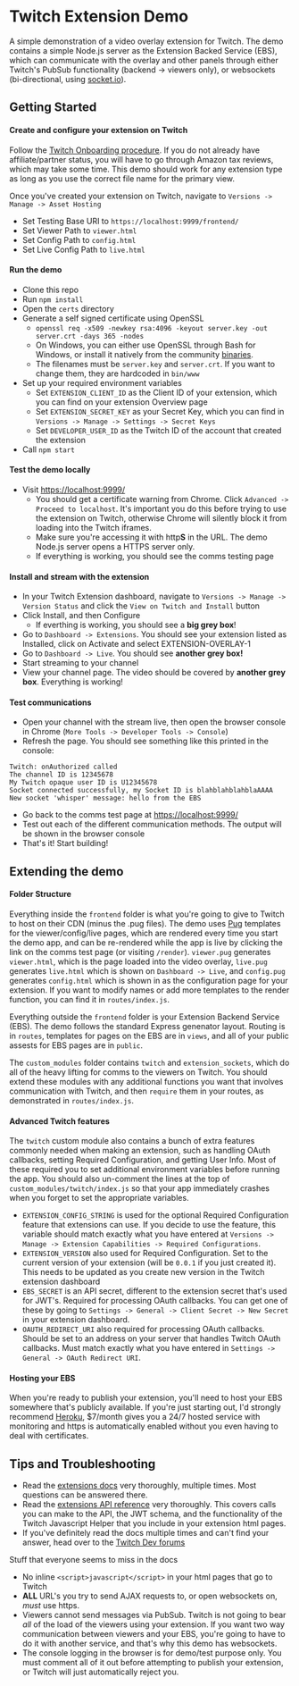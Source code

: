 # Twitch Extension Demo

A simple demonstration of a video overlay extension for Twitch. The demo contains a simple Node.js server as the Extension Backed Service (EBS), which can communicate with the overlay and other panels through either Twitch's PubSub functionality (backend -> viewers only), or websockets (bi-directional, using [socket.io](https://socket.io/)).

## Getting Started

#### Create and configure your extension on Twitch
Follow the [Twitch Onboarding procedure](https://dev.twitch.tv/docs/extensions/onboarding). If you do not already have affiliate/partner status, you will have to go through Amazon tax reviews, which may take some time. This demo should work for any extension type as long as you use the correct file name for the primary view.

Once you've created your extension on Twitch, navigate to `Versions -> Manage -> Asset Hosting`
* Set Testing Base URI to `https://localhost:9999/frontend/`
* Set Viewer Path to `viewer.html`
* Set Config Path to `config.html`
* Set Live Config Path to `live.html`

#### Run the demo

* Clone this repo
* Run `npm install`
* Open the `certs` directory
* Generate a self signed certificate using OpenSSL
  * `openssl req -x509 -newkey rsa:4096 -keyout server.key -out server.crt -days 365 -nodes`
  * On Windows, you can either use OpenSSL through Bash for Windows, or install it natively from the community [binaries](https://slproweb.com/products/Win32OpenSSL.html).
  * The filenames must be `server.key` and `server.crt`. If you want to change them, they are hardcoded in `bin/www`
* Set up your required environment variables
  * Set `EXTENSION_CLIENT_ID` as the Client ID of your extension, which you can find on your extension Overview page
  * Set `EXTENSION_SECRET_KEY` as your Secret Key, which you can find in `Versions -> Manage -> Settings -> Secret Keys`
  * Set `DEVELOPER_USER_ID` as the Twitch ID of the account that created the extension
* Call `npm start`

#### Test the demo locally

* Visit [https://localhost:9999/](https://localhost:9999/)
  * You should get a certificate warning from Chrome. Click `Advanced -> Proceed to localhost`. It's important you do this before trying to use the extension on Twitch, otherwise Chrome will silently block it from loading into the Twitch iframes.
  * Make sure you're accessing it with http**S** in the URL. The demo Node.js server opens a HTTPS server only.
  * If everything is working, you should see the comms testing page

#### Install and stream with the extension

* In your Twitch Extension dashboard, navigate to `Versions -> Manage -> Version Status` and click the `View on Twitch and Install` button
* Click Install, and then Configure
  * If everthing is working, you should see a **big grey box**!
* Go to `Dashboard -> Extensions`. You should see your extension listed as Installed, click on Activate and select EXTENSION-OVERLAY-1
* Go to `Dashboard -> Live`. You should see **another grey box!**
* Start streaming to your channel
* View your channel page. The video should be covered by **another grey box**. Everything is working!

#### Test communications

* Open your channel with the stream live, then open the browser console in Chrome (`More Tools -> Developer Tools -> Console`)
* Refresh the page. You should see something like this printed in the console:
```
Twitch: onAuthorized called
The channel ID is 12345678
My Twitch opaque user ID is U12345678
Socket connected successfully, my Socket ID is blahblahblahblaAAAA
New socket 'whisper' message: hello from the EBS
```
* Go back to the comms test page at [https://localhost:9999/](https://localhost:9999/)
* Test out each of the different communication methods. The output will be shown in the browser console
* That's it! Start building!

## Extending the demo

#### Folder Structure

Everything inside the `frontend` folder is what you're going to give to Twitch to host on their CDN (minus the .pug files). The demo uses [Pug](https://pugjs.org/api/getting-started.html) templates for the viewer/config/live pages, which are rendered every time you start the demo app, and can be re-rendered while the app is live by clicking the link on the comms test page (or visiting `/render`). `viewer.pug` generates `viewer.html`, which is the page loaded into the video overlay, `live.pug` generates `live.html` which is shown on `Dashboard -> Live`, and `config.pug` generates `config.html` which is shown in as the configuration page for your extension. If you want to modify names or add more templates to the render function, you can find it in `routes/index.js`.

Everything outside the `frontend` folder is your Extension Backend Service (EBS). The demo follows the standard Express genenator layout. Routing is in `routes`, templates for pages on the EBS are in `views`, and all of your public assests for EBS pages are in `public`.

The `custom_modules` folder contains `twitch` and `extension_sockets`, which do all of the heavy lifting for comms to the viewers on Twitch. You should extend these modules with any additional functions you want that involves communication with Twitch, and then `require` them in your routes, as demonstrated in `routes/index.js`.

#### Advanced Twitch features

The `twitch` custom module also contains a bunch of extra features commonly needed when making an extension, such as handling OAuth callbacks, setting Required Configuration, and getting User Info. Most of these required you to set additional environment variables before running the app. You should also un-comment the lines at the top of `custom_modules/twitch/index.js` so that your app immediately crashes when you forget to set the appropriate variables.
* `EXTENSION_CONFIG_STRING` is used for the optional Required Configuration feature that extensions can use. If you decide to use the feature, this variable should match exactly what you have entered at `Versions -> Manage -> Extension Capabilities -> Required Configurations`.
* `EXTENSION_VERSION` also used for Required Configuration. Set to the current version of your extension (will be `0.0.1` if you just created it). This needs to be updated as you create new version in the Twitch extension dashboard
* `EBS_SECRET` is an API secret, different to the extension secret that's used for JWT's. Required for processing OAuth callbacks. You can get one of these by going to `Settings -> General -> Client Secret -> New Secret` in your extension dashboard.
* `OAUTH_REDIRECT_URI` also required for processing OAuth callbacks. Should be set to an address on your server that handles Twitch OAuth callbacks. Must match exactly what you have entered in `Settings -> General -> OAuth Redirect URI`.

#### Hosting your EBS

When you're ready to publish your extension, you'll need to host your EBS somewhere that's publicly available. If you're just starting out, I'd strongly recommend [Heroku](https://www.heroku.com/), $7/month gives you a 24/7 hosted service with monitoring and https is automatically enabled without you even having to deal with certificates.

## Tips and Troubleshooting

* Read the [extensions docs](https://dev.twitch.tv/docs/extensions) very thoroughly, multiple times. Most questions can be answered there.
* Read the [extensions API reference](https://dev.twitch.tv/docs/extensions/reference) very thoroughly. This covers calls you can make to the API, the JWT schema, and the functionality of the Twitch Javascript Helper that you include in your extension html pages.
* If you've definitely read the docs multiple times and can't find your answer, head over to the [Twitch Dev forums](https://discuss.dev.twitch.tv/c/extensions)

Stuff that everyone seems to miss in the docs
* No inline `<script>javascript</script>` in your html pages that go to Twitch
* **ALL** URL's you try to send AJAX requests to, or open websockets on, *must* use https.
* Viewers cannot send messages via PubSub. Twitch is not going to bear *all* of the load of the viewers using your extension. If you want two way communication between viewers and your EBS, you're going to have to do it with another service, and that's why this demo has websockets.
* The console logging in the browser is for demo/test purpose only. You must comment all of it out before attempting to publish your extension, or Twitch will just automatically reject you.





